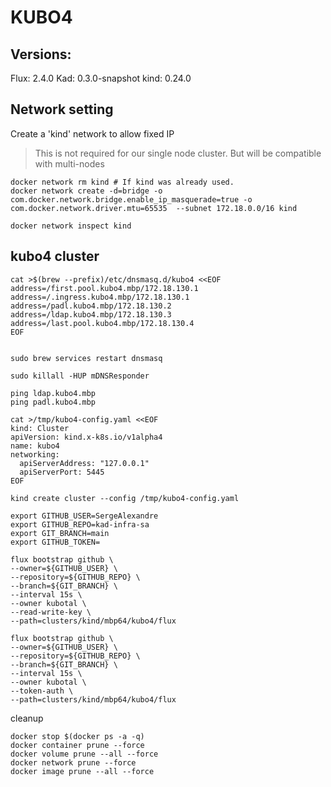 # KUBO4

## Versions:

Flux: 2.4.0
Kad: 0.3.0-snapshot
kind: 0.24.0

## Network setting

Create a 'kind' network to allow fixed IP
> This is not required for our single node cluster. But will be compatible with multi-nodes

```
docker network rm kind # If kind was already used.
docker network create -d=bridge -o com.docker.network.bridge.enable_ip_masquerade=true -o com.docker.network.driver.mtu=65535  --subnet 172.18.0.0/16 kind

docker network inspect kind
```


## kubo4 cluster


```
cat >$(brew --prefix)/etc/dnsmasq.d/kubo4 <<EOF
address=/first.pool.kubo4.mbp/172.18.130.1 
address=/.ingress.kubo4.mbp/172.18.130.1 
address=/padl.kubo4.mbp/172.18.130.2 
address=/ldap.kubo4.mbp/172.18.130.3 
address=/last.pool.kubo4.mbp/172.18.130.4 
EOF


sudo brew services restart dnsmasq

sudo killall -HUP mDNSResponder

ping ldap.kubo4.mbp
ping padl.kubo4.mbp
```


```
cat >/tmp/kubo4-config.yaml <<EOF
kind: Cluster
apiVersion: kind.x-k8s.io/v1alpha4
name: kubo4
networking:
  apiServerAddress: "127.0.0.1"
  apiServerPort: 5445
EOF

kind create cluster --config /tmp/kubo4-config.yaml

```

```
export GITHUB_USER=SergeAlexandre
export GITHUB_REPO=kad-infra-sa
export GIT_BRANCH=main
export GITHUB_TOKEN=

flux bootstrap github \
--owner=${GITHUB_USER} \
--repository=${GITHUB_REPO} \
--branch=${GIT_BRANCH} \
--interval 15s \
--owner kubotal \
--read-write-key \
--path=clusters/kind/mbp64/kubo4/flux

flux bootstrap github \
--owner=${GITHUB_USER} \
--repository=${GITHUB_REPO} \
--branch=${GIT_BRANCH} \
--interval 15s \
--owner kubotal \
--token-auth \
--path=clusters/kind/mbp64/kubo4/flux

```


cleanup

```
docker stop $(docker ps -a -q)
docker container prune --force
docker volume prune --all --force
docker network prune --force
docker image prune --all --force



```
